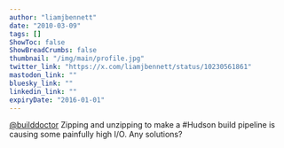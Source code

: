 ```yaml
---
author: "liamjbennett"
date: "2010-03-09"
tags: []
ShowToc: false
ShowBreadCrumbs: false
thumbnail: "/img/main/profile.jpg"
twitter_link: "https://x.com/liamjbennett/status/10230561861"
mastodon_link: ""
bluesky_link: ""
linkedin_link: ""
expiryDate: "2016-01-01"
---
```


[@builddoctor](https://x.com/builddoctor) Zipping and unzipping to make a #Hudson build pipeline is causing some painfully high I/O. Any solutions?

